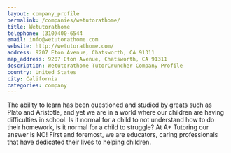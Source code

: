 ```yaml
---
layout: company_profile
permalink: /companies/wetutorathome/
title: Wetutorathome
telephone: (310)400-6544
email: info@wetutorathome.com
website: http://wetutorathome.com/
address: 9207 Eton Avenue, Chatsworth, CA 91311
map_address: 9207 Eton Avenue, Chatsworth, CA 91311
description: Wetutorathome TutorCruncher Company Profile
country: United States
city: California
categories: company
---
```

The ability to learn has been questioned and studied by greats such as Plato and Aristotle, and yet we are in a world where our children are having difficulties in school. Is it normal for a child to not understand how to do their homework, is it normal for a child to struggle? At A+ Tutoring our answer is NO! First and foremost, we are educators, caring professionals that have dedicated their lives to helping children.
